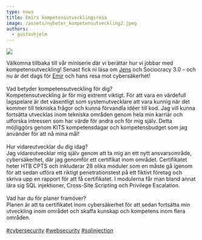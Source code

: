 ```yaml
---
type: news
title: Emirs kompetensutvecklingsresa
image: /assets/nyheter_kompetensutveckling2.jpeg
authors:
  - gustavhjelm
---
```

<img class="image-left" src="/assets/nyheter_kompetensutveckling2.jpeg">

Välkomna tillbaka till vår miniserie där vi berättar hur vi jobbar med kompetensutveckling! Senast fick ni läsa om [Jens](https://www.linkedin.com/in/ACoAAABI1BEBIMhOw3MroZyyeCLNcfWy72TLOW8) och Sociocracy 3.0 – och nu är det dags för [Emir](https://www.linkedin.com/in/ACoAADnNwhEB5Q1OAfc2WJjpzdkra4eDPPSq8v4) och hans resa mot cybersäkerhet!\
\
Vad betyder kompetensutveckling för dig?\
Kompetensutveckling är för mig extremt viktigt. För att vara en värdefull lagspelare är det väsentligt som systemutvecklare att vara kunnig när det kommer till tekniska frågor och kunna förvandla idéer till kod. Jag vill kunna fortsätta utvecklas inom tekniska områden genom hela min karriär och utforska intressen som har värde för andra och för mig själv. Detta möjliggörs genom KITS kompetensdagar och kompetensbudget som jag använder för att nå mina mål!\
\
Hur vidareutvecklar du dig idag?\
Jag vidareutvecklar mig själv genom att ta mig an ett nytt ansvarsområde, cybersäkerhet, där jag genomför ett certifikat inom området. Certifikatet heter HTB CPTS och inkluderar 28 olika moduler som en måste gå igenom för att sedan utföra ett riktigt penetrationstest på ett fiktivt företag och skriva upp en rapport för att få certifikatet. I modulerna får man bland annat lära sig SQL injektioner, Cross-Site Scripting och Privilege Escalation.\
\
Vad har du för planer framöver?\
Planen är att ta certifikatet inom cybersäkerhet för att sedan fortsätta min utveckling inom området och skaffa kunskap och kompetens inom flera områden.\
\
[\#cybersecurity](https://www.linkedin.com/feed/hashtag/?keywords=cybersecurity&highlightedUpdateUrns=urn%3Ali%3Aactivity%3A7044968685895045121) [\#websecurity](https://www.linkedin.com/feed/hashtag/?keywords=websecurity&highlightedUpdateUrns=urn%3Ali%3Aactivity%3A7044968685895045121) [\#sqlinjection](https://www.linkedin.com/feed/hashtag/?keywords=sqlinjection&highlightedUpdateUrns=urn%3Ali%3Aactivity%3A7044968685895045121)